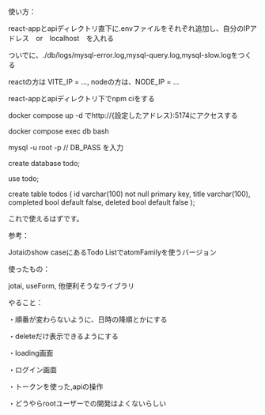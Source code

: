 
使い方：

react-appとapiディレクトリ直下に.envファイルをそれぞれ追加し、自分のIPアドレス　or　localhost　を入れる

ついでに、./db/logs/mysql-error.log,mysql-query.log,mysql-slow.logをつくる

reactの方は VITE_IP = ..., nodeの方は、NODE_IP = ...

react-appとapiディレクトリ下でnpm ciをする

docker compose up -d でhttp://{設定したアドレス}:5174にアクセスする

docker compose exec db bash

mysql -u root -p // DB_PASS を入力

create database todo;

use todo;

create table todos (
  id varchar(100) not null primary key,
  title varchar(100),
  completed bool default false,
  deleted bool default false
);

これで使えるはずです。

参考：

Jotaiのshow caseにあるTodo ListでatomFamilyを使うバージョン

使ったもの：

jotai, useForm, 他便利そうなライブラリ

やること：

・順番が変わらないように、日時の降順とかにする

・deleteだけ表示できるようにする

・loading画面



・ログイン画面

・トークンを使った,apiの操作

・どうやらrootユーザーでの開発はよくないらしい